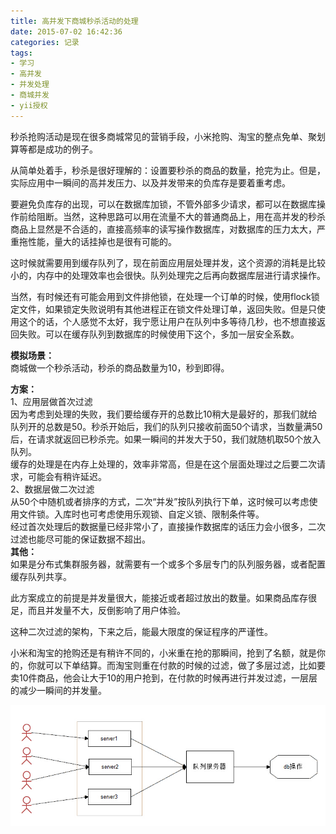 ```yaml
---
title: 高并发下商城秒杀活动的处理
date: 2015-07-02 16:42:36
categories: 记录
tags: 
- 学习
- 高并发
- 并发处理
- 商城并发
- yii授权
---
```


秒杀抢购活动是现在很多商城常见的营销手段，小米抢购、淘宝的整点免单、聚划算等都是成功的例子。

从简单处着手，秒杀是很好理解的：设置要秒杀的商品的数量，抢完为止。但是，实际应用中一瞬间的高并发压力、以及并发带来的负库存是要着重考虑。

要避免负库存的出现，可以在数据库加锁，不管外部多少请求，都可以在数据库操作前给阻断。当然，这种思路可以用在流量不大的普通商品上，用在高并发的秒杀商品上显然是不合适的，直接高频率的读写操作数据库，对数据库的压力太大，严重拖性能，量大的话挂掉也是很有可能的。

这时候就需要用到缓存队列了，现在前面应用层处理并发，这个资源的消耗是比较小的，内存中的处理效率也会很快。队列处理完之后再向数据库层进行请求操作。

当然，有时候还有可能会用到文件排他锁，在处理一个订单的时候，使用flock锁定文件，如果锁定失败说明有其他进程正在锁文件处理订单，返回失败。但是只使用这个的话，个人感觉不太好，我宁愿让用户在队列中多等待几秒，也不想直接返回失败。可以在缓存队列到数据库的时候使用下这个，多加一层安全系数。

**模拟场景：**  
商城做一个秒杀活动，秒杀的商品数量为10，秒到即得。

**方案：**  
1、应用层做首次过滤  
因为考虑到处理的失败，我们要给缓存开的总数比10稍大是最好的，那我们就给队列开的总数是50。秒杀开始后，我们的队列只接收前面50个请求，当数量满50后，在请求就返回已秒杀完。如果一瞬间的并发大于50，我们就随机取50个放入队列。  
缓存的处理是在内存上处理的，效率非常高，但是在这个层面处理过之后要二次请求，可能会有稍许延迟。  
2、数据层做二次过滤  
从50个中随机或者排序的方式，二次“并发”按队列执行下单，这时候可以考虑使用文件锁。入库时也可考虑使用乐观锁、自定义锁、限制条件等。  
经过首次处理后的数据量已经非常小了，直接操作数据库的话压力会小很多，二次过滤也能尽可能的保证数据不超出。  
**其他：**  
如果是分布式集群服务器，就需要有一个或多个多层专门的队列服务器，或者配置缓存队列共享。

此方案成立的前提是并发量很大，能接近或者超过放出的数量。如果商品库存很足，而且并发量不大，反倒影响了用户体验。

这种二次过滤的架构，下来之后，能最大限度的保证程序的严谨性。

小米和淘宝的抢购还是有稍许不同的，小米重在抢的那瞬间，抢到了名额，就是你的，你就可以下单结算。而淘宝则重在付款的时候的过滤，做了多层过滤，比如要卖10件商品，他会让大于10的用户抢到，在付款的时候再进行并发过滤，一层层的减少一瞬间的并发量。

[![concurrent](/images/2015/07/concurrent.jpg)](/images/2015/07/concurrent.jpg)
